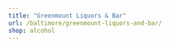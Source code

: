 ```yaml
---
title: "Greenmount Liquors & Bar"
url: /baltimore/greenmount-liquors-and-bar/
shop: alcohol
---
```

